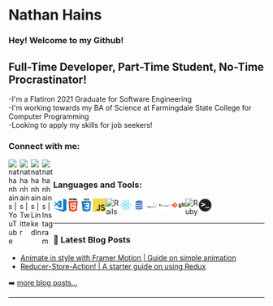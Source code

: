 # Nathan Hains


### Hey! Welcome to my Github!


## Full-Time Developer, Part-Time Student, No-Time Procrastinator!

-I'm a Flatiron 2021 Graduate for Software Engineering <br />
-I'm working towards my BA of Science at Farmingdale State College for Computer Programming<br />
-Looking to apply my skills for job seekers!


### Connect with me:

[<img align="left" alt="nathanhains | YouTube" width="22px" src="https://cdn.jsdelivr.net/npm/simple-icons@v3/icons/youtube.svg" />](https://www.youtube.com/channel/UCQIQZ965AOzXuzMdQ9rIKiw)
[<img align="left" alt="nathanhains | Twitter" width="22px" src="https://cdn.jsdelivr.net/npm/simple-icons@v3/icons/twitter.svg" />](https://twitter.com/NathanHains)
[<img align="left" alt="nathanhains | LinkedIn" width="22px" src="https://cdn.jsdelivr.net/npm/simple-icons@v3/icons/linkedin.svg" />](https://www.linkedin.com/in/nathanhains/)
[<img align="left" alt="nathanhains | Instagram" width="22px" src="https://cdn.jsdelivr.net/npm/simple-icons@v3/icons/instagram.svg" />](https://www.instagram.com/natehains/)

<br />

### Languages and Tools:

<img align="left" alt="Visual Studio Code" width="26px" src="https://raw.githubusercontent.com/github/explore/80688e429a7d4ef2fca1e82350fe8e3517d3494d/topics/visual-studio-code/visual-studio-code.png" />
<img align="left" alt="HTML5" width="26px" src="https://raw.githubusercontent.com/github/explore/80688e429a7d4ef2fca1e82350fe8e3517d3494d/topics/html/html.png" />
<img align="left" alt="CSS3" width="26px" src="https://raw.githubusercontent.com/github/explore/80688e429a7d4ef2fca1e82350fe8e3517d3494d/topics/css/css.png" />
<img align="left" alt="JavaScript" width="26px" src="https://raw.githubusercontent.com/github/explore/80688e429a7d4ef2fca1e82350fe8e3517d3494d/topics/javascript/javascript.png" />
<img align="left" alt="Rails" width="26px"
src="https://user-images.githubusercontent.com/70500787/124684886-185ed800-de9e-11eb-966b-25b8d8d32de6.png" />
<img align="left" alt="React" width="26px" src="https://raw.githubusercontent.com/github/explore/80688e429a7d4ef2fca1e82350fe8e3517d3494d/topics/react/react.png" />
<img align="left" alt="SQL" width="26px" src="https://raw.githubusercontent.com/github/explore/80688e429a7d4ef2fca1e82350fe8e3517d3494d/topics/sql/sql.png" />
<img align="left" alt="MySQL" width="26px" src="https://raw.githubusercontent.com/github/explore/80688e429a7d4ef2fca1e82350fe8e3517d3494d/topics/mysql/mysql.png" />
<img align="left" alt="MongoDB" width="26px" src="https://raw.githubusercontent.com/github/explore/80688e429a7d4ef2fca1e82350fe8e3517d3494d/topics/mongodb/mongodb.png" />
<img align="left" alt="Git" width="26px" src="https://raw.githubusercontent.com/github/explore/80688e429a7d4ef2fca1e82350fe8e3517d3494d/topics/git/git.png" />
<img align="left" alt="Ruby" width="26px"
src="https://user-images.githubusercontent.com/70500787/124684814-fb2a0980-de9d-11eb-9e17-364ec2bf3d55.png" />
<img align="left" alt="Terminal" width="26px" src="https://raw.githubusercontent.com/github/explore/80688e429a7d4ef2fca1e82350fe8e3517d3494d/topics/terminal/terminal.png" />





<br />
<br />

---

### 📕 Latest Blog Posts

<!-- BLOG-POST-LIST:START -->
- [Animate in style with Framer Motion | Guide on simple animation](https://dev.to/nathanhains/animate-in-style-with-framer-motion-14c1)
- [Reducer-Store-Action! | A starter guide on using Redux](https://dev.to/nathanhains/reducer-store-action-3h69)
<!-- BLOG-POST-LIST:END -->

➡️ [more blog posts...](https://dev.to/nathanhains)

---
